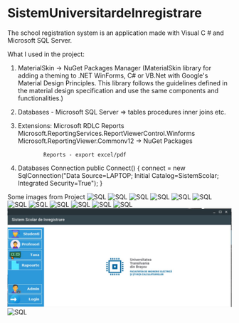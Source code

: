 # SistemUniversitardeInregistrare
The school registration system is an application made with Visual C # and Microsoft SQL Server.


What I used in the project:

1. MaterialSkin -> NuGet Packages Manager (MaterialSkin library for adding a theming to .NET WinForms, C# or VB.Net with Google's Material Design Principles. This library follows the guidelines defined in the material design specification and use the same components and functionalities.)
2. Databases - Microsoft SQL Server => tables
                                       procedures
                                       inner joins etc.
3. Extensions: Microsoft RDLC Reports
               Microsoft.ReportingServices.ReportViewerControl.Winforms
               Microsoft.ReportingViewer.Commonv12 -> NuGet Packages
               
               Reports - export excel/pdf
               
               
4. Databases Connection
 public Connect()
        {
            connect = new SqlConnection("Data Source=LAPTOP; Initial Catalog=SistemScolar; Integrated Security=True");
        }


Some images from Project
![SQL](https://github.com/ArianaAnd/SistemScolardeInregistrare/blob/master/1.png)
![SQL](https://github.com/ArianaAnd/SistemScolardeInregistrare/blob/master/2.png)
![SQL](https://github.com/ArianaAnd/SistemScolardeInregistrare/blob/master/3.png)
![SQL](https://github.com/ArianaAnd/SistemScolardeInregistrare/blob/master/4.png)
![SQL](https://github.com/ArianaAnd/SistemScolardeInregistrare/blob/master/5.png)
![SQL](https://github.com/ArianaAnd/SistemScolardeInregistrare/blob/master/6.png)
![SQL](https://github.com/ArianaAnd/SistemScolardeInregistrare/blob/master/7.png)
![SQL](https://github.com/ArianaAnd/SistemScolardeInregistrare/blob/master/8.png)
![SQL](https://github.com/ArianaAnd/SistemScolardeInregistrare/blob/master/9.png)
![SQL](https://github.com/ArianaAnd/SistemScolardeInregistrare/blob/master/10.png)
![SQL](https://github.com/ArianaAnd/SistemScolardeInregistrare/blob/master/11.png)
![SQL](https://github.com/ArianaAnd/SistemScolardeInregistrare/blob/master/12.png)
![SQL](https://github.com/ArianaAnd/SistemScolardeInregistrare/blob/master/FormsJPG.JPG)
![SQL](https://github.com/ArianaAnd/SistemScolardeInregistrare/blob/master/SolutionExplorer.JPG)



